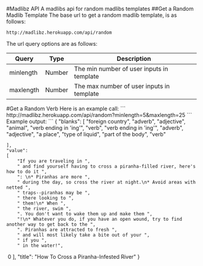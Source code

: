 #Madlibz API
A madlibs api for random madlibs templates
##Get a Random Madlib Template
The base url to get a random madlib template, is as follows:<br>
```
http://madlibz.herokuapp.com/api/random
```
The url query options are as follows:
<table>
  <thead>
    	<tr>
        <th>Query</th>
        <th>Type</th>
        <th>Description</th>
    	</tr>
  </thead>
  <tbody>
		<tr>
        <td>minlength</td>
        <td>Number</td>
        <td>The min number of user inputs in template</td>
    	</tr>
    	<tr>
        <td>maxlength</td>
        <td>Number</td>
        <td>The max number of user inputs in template</td>
    	</tr>
  </tbody>
</table>
#Get a Random Verb
Here is an example call:
```
http://madlibz.herokuapp.com/api/random?minlength=5&maxlength=25
```
Example output:
```
{
    "blanks": 
    [
        "foreign country",
        "adverb",
        "adjective",
        "animal",
        "verb ending in 'ing'",
        "verb",
        "verb ending in 'ing'",
        "adverb",
        "adjective",
        "a place",
        "type of liquid",
        "part of the body",
        "verb"

    ],
    "value":
    [
        "If you are traveling in ",
        " and find yourself having to cross a piranha-filled river, here's how to do it ",
        ": \n* Piranhas are more ",
        " during the day, so cross the river at night.\n* Avoid areas with netted ",
        " traps--piranhas may be ",
        " there looking to ",
        " them!\n* When ",
        " the river, swim ",
        ". You don't want to wake them up and make them ",
        "!\n* Whatever you do, if you have an open wound, try to find another way to get back to the ",
        ". Piranhas are attracted to fresh ",
        " and will most likely take a bite out of your ",
        " if you ",
        " in the water!",
​        0
    ],
    "title": "How To Cross a Piranha-Infested River"
}
```
